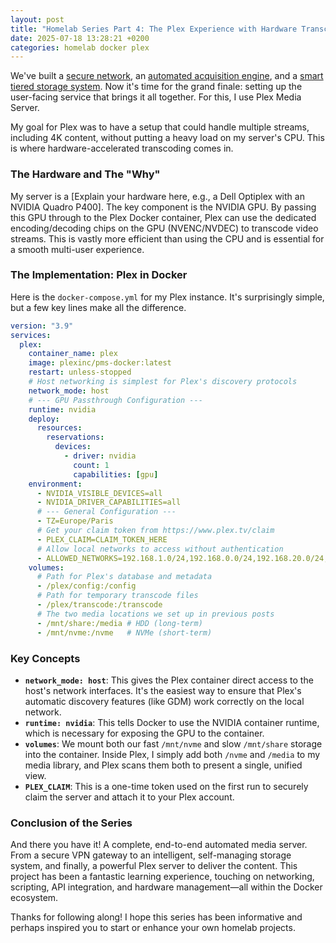 ```yaml
---
layout: post
title: "Homelab Series Part 4: The Plex Experience with Hardware Transcoding"
date: 2025-07-18 13:28:21 +0200
categories: homelab docker plex
---
```


We've built a [secure network](/2025/07/15/homelab-vpn-gateway.html), an
[automated acquisition engine](/2025/07/16/homelab-arr-stack.html), and a
[smart tiered storage system](/2025/07/17/homelab-tiered-storage.html). Now it's
time for the grand finale: setting up the user-facing service that brings it all
together. For this, I use Plex Media Server.

My goal for Plex was to have a setup that could handle multiple streams,
including 4K content, without putting a heavy load on my server's CPU. This is
where hardware-accelerated transcoding comes in.

### The Hardware and The "Why"

My server is a [Explain your hardware here, e.g., a Dell Optiplex with an NVIDIA
Quadro P400]. The key component is the NVIDIA GPU. By passing this GPU through
to the Plex Docker container, Plex can use the dedicated encoding/decoding chips
on the GPU (NVENC/NVDEC) to transcode video streams. This is vastly more
efficient than using the CPU and is essential for a smooth multi-user
experience.

### The Implementation: Plex in Docker

Here is the `docker-compose.yml` for my Plex instance. It's surprisingly simple,
but a few key lines make all the difference.

```yaml
version: "3.9"
services:
  plex:
    container_name: plex
    image: plexinc/pms-docker:latest
    restart: unless-stopped
    # Host networking is simplest for Plex's discovery protocols
    network_mode: host
    # --- GPU Passthrough Configuration ---
    runtime: nvidia
    deploy:
      resources:
        reservations:
          devices:
            - driver: nvidia
              count: 1
              capabilities: [gpu]
    environment:
      - NVIDIA_VISIBLE_DEVICES=all
      - NVIDIA_DRIVER_CAPABILITIES=all
      # --- General Configuration ---
      - TZ=Europe/Paris
      # Get your claim token from https://www.plex.tv/claim
      - PLEX_CLAIM=CLAIM_TOKEN_HERE
      # Allow local networks to access without authentication
      - ALLOWED_NETWORKS=192.168.1.0/24,192.168.0.0/24,192.168.20.0/24,192.168.30.0/24
    volumes:
      # Path for Plex's database and metadata
      - /plex/config:/config
      # Path for temporary transcode files
      - /plex/transcode:/transcode
      # The two media locations we set up in previous posts
      - /mnt/share:/media # HDD (long-term)
      - /mnt/nvme:/nvme   # NVMe (short-term)
```

### Key Concepts

*   **`network_mode: host`**: This gives the Plex container direct access to the
    host's network interfaces. It's the easiest way to ensure that Plex's automatic
    discovery features (like GDM) work correctly on the local network.
*   **`runtime: nvidia`**: This tells Docker to use the NVIDIA container runtime,
    which is necessary for exposing the GPU to the container.
*   **`volumes`**: We mount both our fast `/mnt/nvme` and slow `/mnt/share`
    storage into the container. Inside Plex, I simply add both `/nvme` and
    `/media` to my media library, and Plex scans them both to present a single,
    unified view.
*   **`PLEX_CLAIM`**: This is a one-time token used on the first run to securely
    claim the server and attach it to your Plex account.

### Conclusion of the Series

And there you have it! A complete, end-to-end automated media server. From a
secure VPN gateway to an intelligent, self-managing storage system, and finally,
a powerful Plex server to deliver the content. This project has been a fantastic
learning experience, touching on networking, scripting, API integration, and
hardware management—all within the Docker ecosystem.

Thanks for following along! I hope this series has been informative and perhaps
inspired you to start or enhance your own homelab projects.
